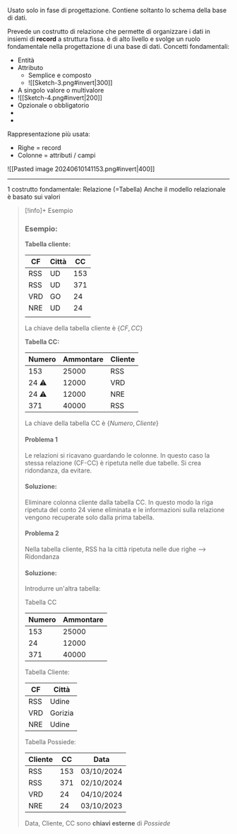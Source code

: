 Usato solo in fase di progettazione. Contiene soltanto lo schema della base di dati.

Prevede un costrutto di relazione che permette di organizzare i dati in insiemi di **record** a struttura fissa. è di alto livello e svolge un ruolo fondamentale nella progettazione di una base di dati. 
Concetti fondamentali: 
- Entità 
- Attributo 
	- Semplice e composto 
	- ![[Sketch-3.png#invert|300]]
- A singolo valore o multivalore
- ![[Sketch-4.png#invert|200]]
- Opzionale o obbligatorio
- 
- 
Rappresentazione più usata: 
- Righe = record
- Colonne = attributi / campi

![[Pasted image 20240610141153.png#invert|400]]

---

1 costrutto fondamentale: Relazione (=Tabella)
Anche il modello relazionale è basato sui valori 

> [!info]+ Esempio
> ###  Esempio: 
> **Tabella cliente:** 
> 
>
>
> | CF  | Città | CC  |
> | --- | ----- | --- |
> | RSS | UD    | 153 |
> | RSS | UD    | 371 |
> | VRD | GO    | 24  |
> | NRE | UD    | 24  |
> |     |       |     |
> 
> La chiave della tabella cliente è $\{ CF, CC\}$ 
> 
> **Tabella CC:** 
> 
>
>
> | Numero | Ammontare | Cliente |
> | ------ | --------- | ------- |
> | 153    | 25000     | RSS     |
> | 24 ⚠️  | 12000     | VRD     |
> | 24 ⚠️  | 12000     | NRE     |
> | 371    | 40000     | RSS     |
> 
> La chiave della tabella CC è $\{Numero, Cliente \}$ 
> 
> #### Problema 1
> Le relazioni si ricavano guardando le colonne. 
> In questo caso la stessa relazione (CF-CC) è ripetuta nelle due tabelle. Si crea ridondanza, da evitare. 
> #### Soluzione: 
> Eliminare colonna cliente dalla tabella CC. In questo modo la riga ripetuta del conto 24 viene eliminata e le informazioni sulla relazione vengono recuperate solo dalla prima tabella. 
> 
> #### Problema 2
> Nella tabella cliente, RSS ha la città ripetuta nelle due righe --> Ridondanza 
> #### Soluzione:
> Introdurre un'altra tabella: 
> 
> Tabella CC
> 
>
>
> | Numero | Ammontare |
> | ------ | --------- |
> | 153    | 25000     |
> | 24     | 12000     |
> | 371    | 40000     |
> 
> Tabella Cliente:
> 
>
>
> | CF  | Città   |
> | --- | ------- |
> | RSS | Udine   |
> | VRD | Gorizia |
> | NRE | Udine   |
> 
> Tabella Possiede: 
> 
>
>
> | Cliente | CC  | Data       |
> | ------- | --- | ---------- |
> | RSS     | 153 | 03/10/2024 |
> | RSS     | 371 | 02/10/2024 |
> | VRD     | 24  | 04/10/2024 |
> | NRE     | 24  | 03/10/2023 |
> 
> Data, Cliente, CC sono **chiavi esterne** di *Possiede*

